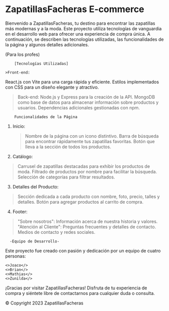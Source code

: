 # ZapatillasFacheras E-commerce

Bienvenido a ZapatillasFacheras, tu destino para encontrar las zapatillas más modernas y a la moda. 
Este proyecto utiliza tecnologías de vanguardia en el desarrollo web para ofrecer una experiencia de compra única. 
A continuación, se describen las tecnologías utilizadas, las funcionalidades de la página y algunos detalles adicionales.

(Para los profes)

        [Tecnologías Utilizadas]

    >Front-end:
React.js con Vite para una carga rápida y eficiente.
Estilos implementados con CSS para un diseño elegante y atractivo.

   >Back-end:
Node.js y Express para la creación de la API.
MongoDB como base de datos para almacenar información sobre productos y usuarios.
Dependencias adicionales gestionadas con npm.

        Funcionalidades de la Página
1. Inicio:
   >Nombre de la página con un icono distintivo.
   >Barra de búsqueda para encontrar rápidamente tus zapatillas favoritas.
   >Botón que lleva a la sección de todos los productos.

2. Catálogo:
  >Carrusel de zapatillas destacadas para exhibir los productos de moda.
  >Filtrado de productos por nombre para facilitar la búsqueda.
  >Selección de categorías para filtrar resultados.

3. Detalles del Producto:
  >Sección dedicada a cada producto con nombre, foto, precio, talles y detalles.
  >Botón para agregar productos al carrito de compra.

4. Footer:
  >"Sobre nosotros": Información acerca de nuestra historia y valores.
  >"Atención al Cliente": Preguntas frecuentes y detalles de contacto.
  >Medios de contacto y redes sociales.

      -Equipo de Desarrollo-
Este proyecto fue creado con pasión y dedicación por un equipo de cuatro personas:

    <>Joaco</>
    <>Brian</>
    <>Mathias</>
    <>Zunilda</>

¡Gracias por visitar ZapatillasFacheras! Disfruta de tu experiencia de compra y 
siéntete libre de contactarnos para cualquier duda o consulta.

© Copyright 2023 ZapatillasFacheras
